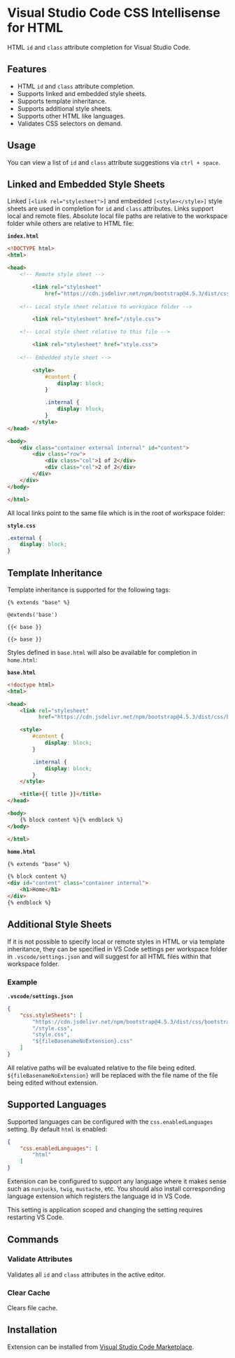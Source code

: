 # Visual Studio Code CSS Intellisense for HTML

HTML `id` and `class` attribute completion for Visual Studio Code.

## Features

- HTML `id` and `class` attribute completion.
- Supports linked and embedded style sheets.
- Supports template inheritance.
- Supports additional style sheets.
- Supports other HTML like languages.
- Validates CSS selectors on demand.

## Usage

You can view a list of `id` and `class` attribute suggestions via `ctrl + space`.
 
## Linked and Embedded Style Sheets

Linked `[<link rel="stylesheet">]` and embedded `[<style></style>]` style sheets are used in completion for `id` and `class` attributes. Links support local and remote files. Absolute local file paths are relative to the workspace folder while others are relative to HTML file:

**`index.html`**
```html
<!DOCTYPE html>
<html>

<head>
    <!-- Remote style sheet -->

        <link rel="stylesheet"
            href="https://cdn.jsdelivr.net/npm/bootstrap@4.5.3/dist/css/bootstrap.min.css">
    
    <!-- Local style sheet relative to workspace folder -->

        <link rel="stylesheet" href="/style.css">

    <!-- Local style sheet relative to this file -->

        <link rel="stylesheet" href="style.css">
    
    <!-- Embedded style sheet -->

        <style>
            #content {
                display: block;
            }

            .internal {
                display: block;
            }
        </style>
</head>

<body>
    <div class="container external internal" id="content">
        <div class="row">
            <div class="col">1 of 2</div>
            <div class="col">2 of 2</div>
        </div>
    </div>
</body>

</html>
```

All local links point to the same file which is in the root of workspace folder:

**`style.css`**
```css
.external {
    display: block;
}
```

## Template Inheritance

Template inheritance is supported for the following tags:

```
{% extends "base" %}

@extends('base')

{{< base }}

{{> base }}
```

Styles defined in `base.html` will also be available for completion in `home.html`:

**`base.html`**
```html
<!doctype html>
<html>

<head>
    <link rel="stylesheet"
          href="https://cdn.jsdelivr.net/npm/bootstrap@4.5.3/dist/css/bootstrap.min.css">

    <style>
        #content {
            display: block;
        }

        .internal {
            display: block;
        }
    </style>

    <title>{{ title }}</title>
</head>

<body>
    {% block content %}{% endblock %}
</body>

</html>
```

**`home.html`**
```html
{% extends "base" %}

{% block content %}
<div id="content" class="container internal">
    <h1>Home</h1>
</div>
{% endblock %}
```

## Additional Style Sheets

If it is not possible to specify local or remote styles in HTML or via template inheritance, they can be specified in VS Code settings per workspace folder in `.vscode/settings.json` and will suggest for all HTML files within that workspace folder.

### Example 

**`.vscode/settings.json`**
```json
{
    "css.styleSheets": [
        "https://cdn.jsdelivr.net/npm/bootstrap@4.5.3/dist/css/bootstrap.min.css",
        "/style.css",
        "style.css",
        "${fileBasenameNoExtension}.css"
    ]
}
```

All relative paths will be evaluated relative to the file being edited. `${fileBasenameNoExtension}` will be replaced with the file name of the file being edited without extension.

## Supported Languages

Supported languages can be configured with the `css.enabledLanguages` setting. By default `html` is enabled:

```json
{
    "css.enabledLanguages": [
        "html"
    ]
}
```

Extension can be configured to support any language where it makes sense such as `nunjucks`, `twig`, `mustache`, etc. You should also install corresponding language extension which registers the language id in VS Code.

This setting is application scoped and changing the setting requires restarting VS Code.

## Commands

### Validate Attributes

Validates all `id` and `class` attributes in the active editor.

### Clear Cache

Clears file cache.

## Installation

Extension can be installed from [Visual Studio Code Marketplace](https://marketplace.visualstudio.com/items?itemName=ecmel.vscode-html-css).
